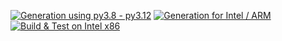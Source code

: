 [![Generation using py3.8 - py3.12](https://github.com/JPietrzykTUD/tsl_ci/actions/workflows/validate-tsl.yml/badge.svg)](https://github.com/JPietrzykTUD/tsl_ci/actions/workflows/validate-tsl.yml)
[![Generation for Intel / ARM](https://github.com/JPietrzykTUD/tsl_ci/actions/workflows/generate-tsl.yml/badge.svg?branch=main)](https://github.com/JPietrzykTUD/tsl_ci/actions/workflows/generate-tsl.yml)
[![Build & Test on Intel x86](https://github.com/JPietrzykTUD/tsl_ci/actions/workflows/build-and-test-x86.yml/badge.svg)](https://github.com/JPietrzykTUD/tsl_ci/actions/workflows/build-and-test-x86.yml)